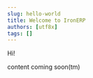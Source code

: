 ```yaml
---
slug: hello-world
title: Welcome to IronERP
authors: [utf8x]
tags: []
---
```


Hi!

<!-- truncate -->

content coming soon(tm)
